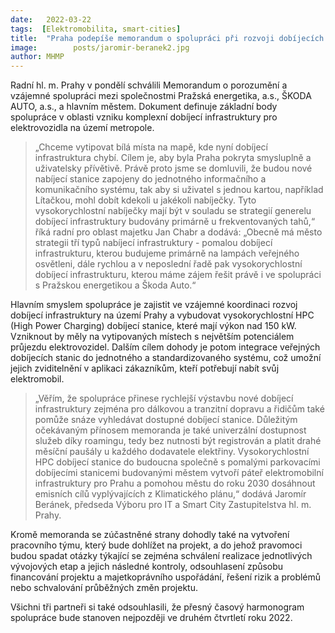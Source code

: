 ```yaml
---
date:   2022-03-22
tags:  [Elektromobilita, smart-cities]
title:  "Praha podepíše memorandum o spolupráci při rozvoji dobíjecích stanic pro elektromobily"
image: 	      posts/jaromir-beranek2.jpg
author: MHMP
---
```


Radní hl. m. Prahy v pondělí schválili Memorandum o porozumění a vzájemné spolupráci mezi společnostmi Pražská energetika, a.s., ŠKODA AUTO, a.s., a hlavním městem. Dokument definuje základní body spolupráce v oblasti vzniku komplexní dobíjecí infrastruktury pro elektrovozidla na území metropole.

> „Chceme vytipovat bílá místa na mapě, kde nyní dobíjecí infrastruktura chybí. Cílem je, aby byla Praha pokryta smysluplně a uživatelsky přívětivě. Právě proto jsme se domluvili, že budou nové nabíjecí stanice zapojeny do jednotného informačního a komunikačního systému, tak aby si uživatel s jednou kartou, například Lítačkou, mohl dobít kdekoli u jakékoli nabíječky. Tyto vysokorychlostní nabíječky mají být v souladu se strategií generelu dobíjecí infrastruktury budovány primárně u frekventovaných tahů,“ říká radní pro oblast majetku Jan Chabr a dodává: „Obecně má město strategii tří typů nabíjecí infrastruktury - pomalou dobíjecí infrastrukturu, kterou budujeme primárně na lampách veřejného osvětleni, dále rychlou a v neposlední řadě pak vysokorychlostní dobíjecí infrastrukturu, kterou máme zájem řešit právě i ve spolupráci s Pražskou energetikou a Škoda Auto.“

Hlavním smyslem spolupráce je zajistit ve vzájemné koordinaci rozvoj dobíjecí infrastruktury na území Prahy a vybudovat vysokorychlostní HPC (High Power Charging) dobíjecí stanice, které mají výkon nad 150 kW. Vzniknout by měly na vytipovaných místech s největším potenciálem průjezdu elektrovozidel. Dalším cílem dohody je potom integrace veřejných dobíjecích stanic do jednotného a standardizovaného systému, což umožní jejich zviditelnění v aplikaci zákazníkům, kteří potřebují nabít svůj elektromobil.

> „Věřím, že spolupráce přinese rychlejší výstavbu nové dobíjecí infrastruktury zejména pro dálkovou a tranzitní dopravu a řidičům také pomůže snáze vyhledávat dostupné dobíjecí stanice. Důležitým očekávaným přínosem memoranda je také univerzální dostupnost služeb díky roamingu, tedy bez nutnosti být registrován a platit drahé měsíční paušály u každého dodavatele elektřiny. Vysokorychlostní HPC dobíjecí stanice do budoucna společně s pomalými parkovacími dobíjecími stanicemi budovanými městem vytvoří páteř elektromobilní infrastruktury pro Prahu a pomohou městu do roku 2030 dosáhnout emisních cílů vyplývajících z Klimatického plánu,“ dodává Jaromír Beránek, předseda Výboru pro IT a Smart City Zastupitelstva hl. m. Prahy.

Kromě memoranda se zúčastněné strany dohodly také na vytvoření pracovního týmu, který bude dohlížet na projekt, a do jehož pravomoci budou spadat otázky týkající se zejména schválení realizace jednotlivých vývojových etap a jejich následné kontroly, odsouhlasení způsobu financování projektu a majetkoprávního uspořádání, řešení rizik a problémů nebo schvalování průběžných změn projektu.

Všichni tři partneři si také odsouhlasili, že přesný časový harmonogram spolupráce bude stanoven nejpozději ve druhém čtvrtletí roku 2022.


